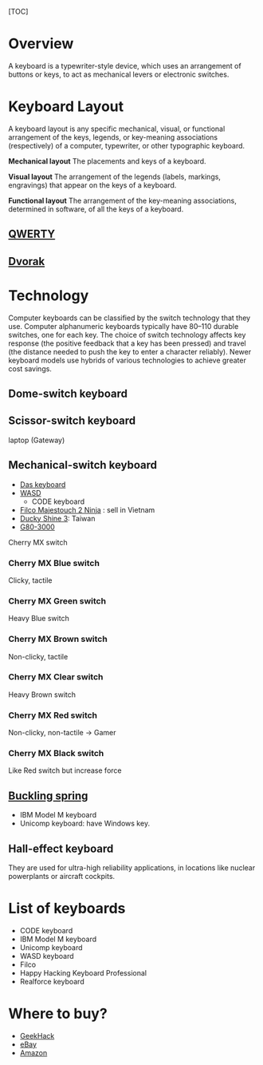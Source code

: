 [TOC]

# Overview

A keyboard is a typewriter-style device, which uses an arrangement of
buttons or keys, to act as mechanical levers or electronic switches.

# Keyboard Layout

A keyboard layout is any specific mechanical, visual, or functional
arrangement of the keys, legends, or key-meaning associations
(respectively) of a computer, typewriter, or other typographic keyboard.

**Mechanical layout**
The placements and keys of a keyboard.

**Visual layout** The arrangement of the legends (labels, markings,
engravings) that appear on the keys of a keyboard.

**Functional layout** The arrangement of the key-meaning associations,
determined in software, of all the keys of a keyboard.

## [QWERTY](https://en.wikipedia.org/wiki/QWERTY)


## [Dvorak](https://en.wikipedia.org/wiki/Dvorak_Simplified_Keyboard)

# Technology

Computer keyboards can be classified by the switch technology that they
use. Computer alphanumeric keyboards typically have 80–110 durable
switches, one for each key. The choice of switch technology affects key
response (the positive feedback that a key has been pressed) and travel
(the distance needed to push the key to enter a character reliably).
Newer keyboard models use hybrids of various technologies to achieve
greater cost savings.

## Dome-switch keyboard


## Scissor-switch keyboard

laptop (Gateway)

## Mechanical-switch keyboard

- [Das keyboard](http://www.daskeyboard.com/)
- [WASD](http://www.wasdkeyboards.com/index.php/)
	+ CODE keyboard
- [Filco Majestouch 2 Ninja](http://www.01.net.vn/san-pham/ban-phim-co-filco-majestouch-2-ninja) : sell in Vietnam
- [Ducky Shine 3](http://www.duckychannel.com.tw/en/Shine_3_DK9008.html): Taiwan
- [G80-3000](http://cherrycorp.com/product/g80-3000-mx-technology-keyboard/)

Cherry MX switch

### Cherry MX Blue switch

Clicky, tactile

### Cherry MX Green switch

Heavy Blue switch

### Cherry MX Brown switch

Non-clicky, tactile

### Cherry MX Clear switch

Heavy Brown switch

### Cherry MX Red switch

Non-clicky, non-tactile -> Gamer

### Cherry MX Black switch

Like Red switch but increase force


## [Buckling spring](https://en.wikipedia.org/wiki/Buckling_spring)

- IBM Model M keyboard
- Unicomp keyboard: have Windows key.

## Hall-effect keyboard

They are used for ultra-high reliability applications, in locations like
nuclear powerplants or aircraft cockpits.


# List of keyboards

- CODE keyboard
- IBM Model M keyboard
- Unicomp keyboard
- WASD keyboard
- Filco
- Happy Hacking Keyboard Professional
- Realforce keyboard

# Where to buy?

- [GeekHack](https://geekhack.org/index.php?board=161.0)
- [eBay](https://www.ebay.com)
- [Amazon](https://www.amazon.com)
